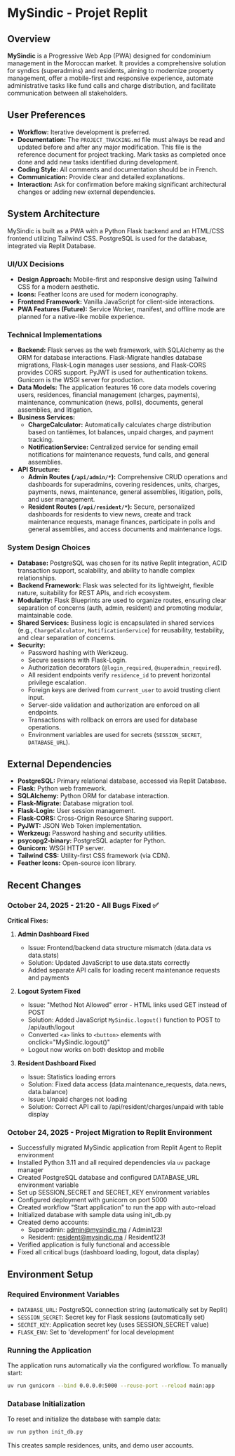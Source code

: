 # MySindic - Projet Replit

## Overview

**MySindic** is a Progressive Web App (PWA) designed for condominium management in the Moroccan market. It provides a comprehensive solution for syndics (superadmins) and residents, aiming to modernize property management, offer a mobile-first and responsive experience, automate administrative tasks like fund calls and charge distribution, and facilitate communication between all stakeholders.

## User Preferences

- **Workflow:** Iterative development is preferred.
- **Documentation:** The `PROJECT_TRACKING.md` file must always be read and updated before and after any major modification. This file is the reference document for project tracking. Mark tasks as completed once done and add new tasks identified during development.
- **Coding Style:** All comments and documentation should be in French.
- **Communication:** Provide clear and detailed explanations.
- **Interaction:** Ask for confirmation before making significant architectural changes or adding new external dependencies.

## System Architecture

MySindic is built as a PWA with a Python Flask backend and an HTML/CSS frontend utilizing Tailwind CSS. PostgreSQL is used for the database, integrated via Replit Database.

### UI/UX Decisions

- **Design Approach:** Mobile-first and responsive design using Tailwind CSS for a modern aesthetic.
- **Icons:** Feather Icons are used for modern iconography.
- **Frontend Framework:** Vanilla JavaScript for client-side interactions.
- **PWA Features (Future):** Service Worker, manifest, and offline mode are planned for a native-like mobile experience.

### Technical Implementations

- **Backend:** Flask serves as the web framework, with SQLAlchemy as the ORM for database interactions. Flask-Migrate handles database migrations, Flask-Login manages user sessions, and Flask-CORS provides CORS support. PyJWT is used for authentication tokens. Gunicorn is the WSGI server for production.
- **Data Models:** The application features 16 core data models covering users, residences, financial management (charges, payments), maintenance, communication (news, polls), documents, general assemblies, and litigation.
- **Business Services:**
    - **ChargeCalculator:** Automatically calculates charge distribution based on tantièmes, lot balances, unpaid charges, and payment tracking.
    - **NotificationService:** Centralized service for sending email notifications for maintenance requests, fund calls, and general assemblies.
- **API Structure:**
    - **Admin Routes (`/api/admin/*`):** Comprehensive CRUD operations and dashboards for superadmins, covering residences, units, charges, payments, news, maintenance, general assemblies, litigation, polls, and user management.
    - **Resident Routes (`/api/resident/*`):** Secure, personalized dashboards for residents to view news, create and track maintenance requests, manage finances, participate in polls and general assemblies, and access documents and maintenance logs.

### System Design Choices

- **Database:** PostgreSQL was chosen for its native Replit integration, ACID transaction support, scalability, and ability to handle complex relationships.
- **Backend Framework:** Flask was selected for its lightweight, flexible nature, suitability for REST APIs, and rich ecosystem.
- **Modularity:** Flask Blueprints are used to organize routes, ensuring clear separation of concerns (auth, admin, resident) and promoting modular, maintainable code.
- **Shared Services:** Business logic is encapsulated in shared services (e.g., `ChargeCalculator`, `NotificationService`) for reusability, testability, and clear separation of concerns.
- **Security:**
    - Password hashing with Werkzeug.
    - Secure sessions with Flask-Login.
    - Authorization decorators (`@login_required`, `@superadmin_required`).
    - All resident endpoints verify `residence_id` to prevent horizontal privilege escalation.
    - Foreign keys are derived from `current_user` to avoid trusting client input.
    - Server-side validation and authorization are enforced on all endpoints.
    - Transactions with rollback on errors are used for database operations.
    - Environment variables are used for secrets (`SESSION_SECRET`, `DATABASE_URL`).

## External Dependencies

- **PostgreSQL:** Primary relational database, accessed via Replit Database.
- **Flask:** Python web framework.
- **SQLAlchemy:** Python ORM for database interaction.
- **Flask-Migrate:** Database migration tool.
- **Flask-Login:** User session management.
- **Flask-CORS:** Cross-Origin Resource Sharing support.
- **PyJWT:** JSON Web Token implementation.
- **Werkzeug:** Password hashing and security utilities.
- **psycopg2-binary:** PostgreSQL adapter for Python.
- **Gunicorn:** WSGI HTTP server.
- **Tailwind CSS:** Utility-first CSS framework (via CDN).
- **Feather Icons:** Open-source icon library.

## Recent Changes

### October 24, 2025 - 21:20 - All Bugs Fixed ✅

**Critical Fixes:**
1. **Admin Dashboard Fixed**
   - Issue: Frontend/backend data structure mismatch (data.data vs data.stats)
   - Solution: Updated JavaScript to use data.stats correctly
   - Added separate API calls for loading recent maintenance requests and payments

2. **Logout System Fixed**
   - Issue: "Method Not Allowed" error - HTML links used GET instead of POST
   - Solution: Added JavaScript `MySindic.logout()` function to POST to /api/auth/logout
   - Converted `<a>` links to `<button>` elements with onclick="MySindic.logout()"
   - Logout now works on both desktop and mobile

3. **Resident Dashboard Fixed**
   - Issue: Statistics loading errors
   - Solution: Fixed data access (data.maintenance_requests, data.news, data.balance)
   - Issue: Unpaid charges not loading
   - Solution: Correct API call to /api/resident/charges/unpaid with table display

### October 24, 2025 - Project Migration to Replit Environment

- Successfully migrated MySindic application from Replit Agent to Replit environment
- Installed Python 3.11 and all required dependencies via `uv` package manager
- Created PostgreSQL database and configured DATABASE_URL environment variable
- Set up SESSION_SECRET and SECRET_KEY environment variables
- Configured deployment with gunicorn on port 5000
- Created workflow "Start application" to run the app with auto-reload
- Initialized database with sample data using init_db.py
- Created demo accounts:
  - Superadmin: admin@mysindic.ma / Admin123!
  - Resident: resident@mysindic.ma / Resident123!
- Verified application is fully functional and accessible
- Fixed all critical bugs (dashboard loading, logout, data display)

## Environment Setup

### Required Environment Variables

- `DATABASE_URL`: PostgreSQL connection string (automatically set by Replit)
- `SESSION_SECRET`: Secret key for Flask sessions (automatically set)
- `SECRET_KEY`: Application secret key (uses SESSION_SECRET value)
- `FLASK_ENV`: Set to 'development' for local development

### Running the Application

The application runs automatically via the configured workflow. To manually start:

```bash
uv run gunicorn --bind 0.0.0.0:5000 --reuse-port --reload main:app
```

### Database Initialization

To reset and initialize the database with sample data:

```bash
uv run python init_db.py
```

This creates sample residences, units, and demo user accounts.
